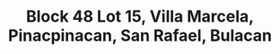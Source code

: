 ---
title: "Block 48 Lot 15, Villa Marcela, Pinacpinacan, San Rafael, Bulacan"
url: /san-rafael/block-48-lot-15-villa-marcela-pinacpinacan-san-rafael-bulacan/
shop: shop
---